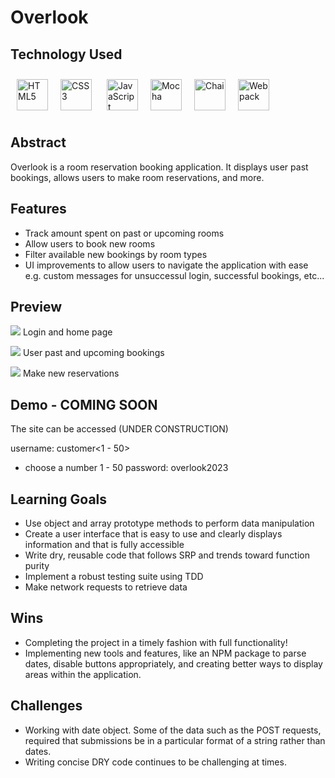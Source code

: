 # Overlook

## Technology Used

<a href="https://en.wikipedia.org/wiki/HTML5" target="_blank"><img style="margin: 10px" src="https://profilinator.rishav.dev/skills-assets/html5-original-wordmark.svg" alt="HTML5" height="50px" /></a><a href="https://www.w3schools.com/css/" target="_blank"><img style="margin: 10px" src="https://profilinator.rishav.dev/skills-assets/css3-original-wordmark.svg" alt="CSS3" height="50px" /></a> <a href="https://www.javascript.com/" target="_blank"><img style="margin: 10px" src="https://profilinator.rishav.dev/skills-assets/javascript-original.svg" alt="JavaScript" height="50px" /><a href="https://mochajs.org/" target="_blank"><img style="margin: 10px" src="https://profilinator.rishav.dev/skills-assets/mocha.png" alt="Mocha" height="50px" /></a><a href="https://www.chaijs.com/" target="_blank"><img style="margin: 10px" src="https://profilinator.rishav.dev/skills-assets/chai.png" alt="Chai" height="50px" /></a><a href="https://webpack.js.org/" target="_blank"><img style="margin: 10px" src="https://profilinator.rishav.dev/skills-assets/webpack-original.svg" alt="Webpack" height="50px" /></a>

## Abstract
Overlook is a room reservation booking application. It displays user past bookings, allows users to make room reservations, and more.

## Features
- Track amount spent on past or upcoming rooms
- Allow users to book new rooms
- Filter available new bookings by room types
- UI improvements to allow users to navigate the application with ease e.g. custom messages for unsuccessul login, successful bookings, etc...

## Preview
![](https://github.com/loganpaulmatheny/overlook/blob/main/assets/hotel-info.gif)
Login and home page 

![](https://github.com/loganpaulmatheny/overlook/blob/main/assets/user-bookings.gif)
User past and upcoming bookings

![](https://github.com/loganpaulmatheny/overlook/blob/main/assets/reservations.gif)
Make new reservations

## Demo - COMING SOON
The site can be accessed (UNDER CONSTRUCTION)

username: customer<1 - 50>
- choose a number 1 - 50
password: overlook2023

## Learning Goals
- Use object and array prototype methods to perform data manipulation
- Create a user interface that is easy to use and clearly displays information and that is fully accessible
- Write dry, reusable code that follows SRP and trends toward function purity
- Implement a robust testing suite using TDD
- Make network requests to retrieve data

## Wins
- Completing the project in a timely fashion with full functionality!
- Implementing new tools and features, like an NPM package to parse dates, disable buttons appropriately, and creating better ways to display areas within the application.

## Challenges
- Working with date object. Some of the data such as the POST requests, required that submissions be in a particular format of a string rather than dates.
- Writing concise DRY code continues to be challenging at times.
